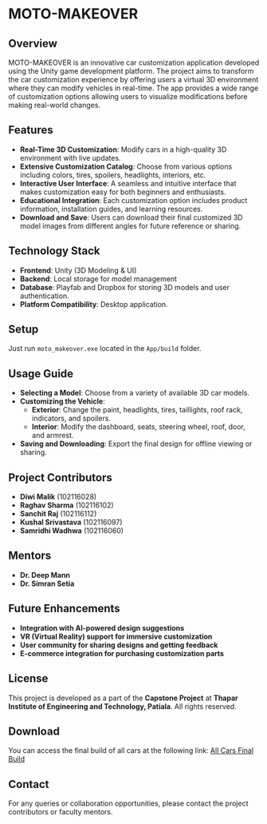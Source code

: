 # MOTO-MAKEOVER

## Overview
MOTO-MAKEOVER is an innovative car customization application developed using the Unity game development platform. The project aims to transform the car customization experience by offering users a virtual 3D environment where they can modify vehicles in real-time. The app provides a wide range of customization options allowing users to visualize modifications before making real-world changes.

## Features

- **Real-Time 3D Customization**: Modify cars in a high-quality 3D environment with live updates.
- **Extensive Customization Catalog**: Choose from various options including colors, tires, spoilers, headlights, interiors, etc.
- **Interactive User Interface**: A seamless and intuitive interface that makes customization easy for both beginners and enthusiasts.
- **Educational Integration**: Each customization option includes product information, installation guides, and learning resources.
- **Download and Save**: Users can download their final customized 3D model images from different angles for future reference or sharing.

## Technology Stack

- **Frontend**: Unity (3D Modeling & UI)
- **Backend**: Local storage for model management
- **Database**: Playfab and Dropbox for storing 3D models and user authentication.
- **Platform Compatibility**: Desktop application.

## Setup

Just run `moto_makeover.exe` located in the `App/build` folder.

## Usage Guide

- **Selecting a Model**: Choose from a variety of available 3D car models.
- **Customizing the Vehicle**:
  - **Exterior**: Change the paint, headlights, tires, taillights, roof rack, indicators, and spoilers.
  - **Interior**: Modify the dashboard, seats, steering wheel, roof, door, and armrest.
- **Saving and Downloading**: Export the final design for offline viewing or sharing.

## Project Contributors

- **Diwi Malik** (102116028)
- **Raghav Sharma** (102116102)
- **Sanchit Raj** (102116112)
- **Kushal Srivastava** (102116097)
- **Samridhi Wadhwa** (102116060)

## Mentors

- **Dr. Deep Mann**
- **Dr. Simran Setia**

## Future Enhancements

- **Integration with AI-powered design suggestions**
- **VR (Virtual Reality) support for immersive customization**
- **User community for sharing designs and getting feedback**
- **E-commerce integration for purchasing customization parts**

## License

This project is developed as a part of the **Capstone Project** at **Thapar Institute of Engineering and Technology, Patiala**. All rights reserved.

## Download

You can access the final build of all cars at the following link:
[All Cars Final Build](https://drive.google.com/drive/folders/1GpNyO7szVpGgcpzxBOj9SIO3HPmXJyyB?usp=drive_link)

## Contact

For any queries or collaboration opportunities, please contact the project contributors or faculty mentors.
